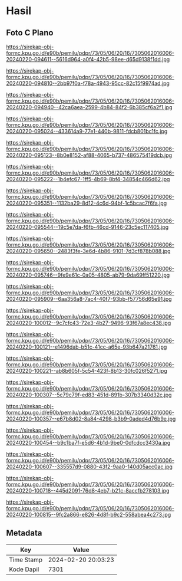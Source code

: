 # Hasil

## Foto C Plano

https://sirekap-obj-formc.kpu.go.id/e90b/pemilu/pdpr/73/05/06/20/16/7305062016006-20240220-094611--5616d964-a0f4-42b5-98ee-d65d9138f1dd.jpg

https://sirekap-obj-formc.kpu.go.id/e90b/pemilu/pdpr/73/05/06/20/16/7305062016006-20240220-094810--2bb97f0a-f78a-4943-95cc-82c15f9974ad.jpg

https://sirekap-obj-formc.kpu.go.id/e90b/pemilu/pdpr/73/05/06/20/16/7305062016006-20240220-094940--42ca6aea-2599-4b84-84f2-6b385cf6a2f1.jpg

https://sirekap-obj-formc.kpu.go.id/e90b/pemilu/pdpr/73/05/06/20/16/7305062016006-20240220-095024--433614a9-77e1-440b-9811-fdcb801bc1fc.jpg

https://sirekap-obj-formc.kpu.go.id/e90b/pemilu/pdpr/73/05/06/20/16/7305062016006-20240220-095123--8b0e8152-af88-4065-b737-486575419dcb.jpg

https://sirekap-obj-formc.kpu.go.id/e90b/pemilu/pdpr/73/05/06/20/16/7305062016006-20240220-095222--1b4efc67-1ff5-4b69-8bf4-34854c466d62.jpg

https://sirekap-obj-formc.kpu.go.id/e90b/pemilu/pdpr/73/05/06/20/16/7305062016006-20240220-095351--1132ba29-8d12-4c6d-94bf-1c5bcac7f6fa.jpg

https://sirekap-obj-formc.kpu.go.id/e90b/pemilu/pdpr/73/05/06/20/16/7305062016006-20240220-095544--19c5e7da-f6fb-46cd-9146-23c5ec117405.jpg

https://sirekap-obj-formc.kpu.go.id/e90b/pemilu/pdpr/73/05/06/20/16/7305062016006-20240220-095650--2483f3fe-3e6d-4b86-9101-7d3cf878b088.jpg

https://sirekap-obj-formc.kpu.go.id/e90b/pemilu/pdpr/73/05/06/20/16/7305062016006-20240220-095746--9fe9e61c-0a05-4805-ab79-9da69ff51220.jpg

https://sirekap-obj-formc.kpu.go.id/e90b/pemilu/pdpr/73/05/06/20/16/7305062016006-20240220-095909--6aa356a8-7ac4-40f7-93bb-f57756d65e91.jpg

https://sirekap-obj-formc.kpu.go.id/e90b/pemilu/pdpr/73/05/06/20/16/7305062016006-20240220-100012--9c7cfc43-72e3-4b27-9496-93f67a8ec438.jpg

https://sirekap-obj-formc.kpu.go.id/e90b/pemilu/pdpr/73/05/06/20/16/7305062016006-20240220-100121--e1496dab-b51c-41cc-a65e-93b647a21761.jpg

https://sirekap-obj-formc.kpu.go.id/e90b/pemilu/pdpr/73/05/06/20/16/7305062016006-20240220-100221--ab8b605f-5c54-423f-8b13-30fc026f5271.jpg

https://sirekap-obj-formc.kpu.go.id/e90b/pemilu/pdpr/73/05/06/20/16/7305062016006-20240220-100307--5c79c79f-ed83-451d-891b-307b3340d32c.jpg

https://sirekap-obj-formc.kpu.go.id/e90b/pemilu/pdpr/73/05/06/20/16/7305062016006-20240220-100357--e67b8d02-8a84-4298-b3b9-0aded4d76b9e.jpg

https://sirekap-obj-formc.kpu.go.id/e90b/pemilu/pdpr/73/05/06/20/16/7305062016006-20240220-100454--b9c1ba7f-e5d6-4b1d-9be0-0dfcdcc3430a.jpg

https://sirekap-obj-formc.kpu.go.id/e90b/pemilu/pdpr/73/05/06/20/16/7305062016006-20240220-100607--335557d9-0880-43f2-9aa0-140d05acc0ac.jpg

https://sirekap-obj-formc.kpu.go.id/e90b/pemilu/pdpr/73/05/06/20/16/7305062016006-20240220-100718--445d2091-76d8-4eb7-b21c-8accfb278103.jpg

https://sirekap-obj-formc.kpu.go.id/e90b/pemilu/pdpr/73/05/06/20/16/7305062016006-20240220-100815--9fc2a866-e826-4d8f-b9c2-558abea4c273.jpg


## Metadata

| Key        | Value               |
| ---------- | ------------------- |
| Time Stamp | 2024-02-20 20:03:23 |
| Kode Dapil | 7301                |



